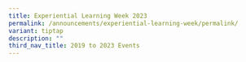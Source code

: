 ```yaml
---
title: Experiential Learning Week 2023
permalink: /announcements/experiential-learning-week/permalink/
variant: tiptap
description: ""
third_nav_title: 2019 to 2023 Events
---
```

